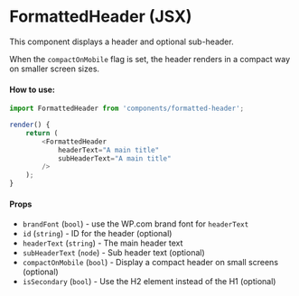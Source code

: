 FormattedHeader (JSX)
=====================

This component displays a header and optional sub-header.

When the `compactOnMobile` flag is set, the header renders in a compact way on smaller screen sizes.

#### How to use:

```js
import FormattedHeader from 'components/formatted-header';

render() {
	return (
		<FormattedHeader
			headerText="A main title"
			subHeaderText="A main title"
		/>
	);
}
```

#### Props

* `brandFont` (`bool`) - use the WP.com brand font for `headerText`
* `id` (`string`) - ID for the header (optional)
* `headerText` (`string`) - The main header text
* `subHeaderText` (`node`) - Sub header text (optional)
* `compactOnMobile` (`bool`) - Display a compact header on small screens (optional)
* `isSecondary` (`bool`) - Use the H2 element instead of the H1 (optional)
